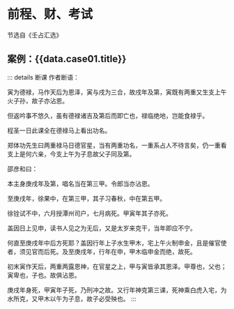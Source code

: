<script setup>
import Case01 from '../../../components/LiurenCase/index.vue';
import data from "./data01"
</script>

# 前程、财、考试

节选自《壬占汇选》

## 案例：{{data.case01.title}}

<Case01 :data="data.case01"/>

::: details 断课
作者断语：

寅为德禄，马作天后为恩泽，寅与戌为三合，故戌年及第，寅既有两重又生支上午火子孙，故子亦沾恩。

但返吟事不悠久，虽有德禄诸吉及第后而即亡也，禄临绝地，岂能食禄乎。

程圣一日此课全在德禄马上看出功名。

郑体功先生曰两重禄马日德官星，当有两重功名，一重系占人不待言矣，仍一重看支上是何六亲，今支上午为子息故父子同及第。

邵彦和曰：

本主身庚戌年及第，唱名当在第三甲。令郎当亦沾恩。

至庚戌年，徐果中，在第三甲，其子习春秋，中在第五甲。

徐铨试不中，六月授潭州司户，七月病死。甲寅年其子亦死。

盖因日上见申，读书人见之为无后，又是太岁来克干，当年即应不宁。

何直至庚戌年中后方死耶？盖因行年上子水生甲木，宅上午火制申金，且是催官使者，须见官而后死。及至庚戌年，行年在申，甲木临申金而绝，故死。

初末寅作天后，两重两露恩神，在官星之上，甲与寅皆承其恩泽。甲尊也，父也；寅卑也，子也。故俱沾恩。

庚戌年身死，甲寅年子死，乃刑冲之故。又行年神克第三课，死神乘白虎入宅，为水所克，又甲木以午为子息，故子必受殃也。
:::
